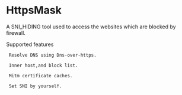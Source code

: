 # HttpsMask
A SNI_HIDING tool used to access the websites which are blocked by firewall.

Supported features

     Resolve DNS using Dns-over-https.

     Inner host,and block list.

     Mitm certificate caches.

     Set SNI by yourself.

